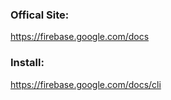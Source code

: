 ### Offical Site:
https://firebase.google.com/docs

### Install:
https://firebase.google.com/docs/cli